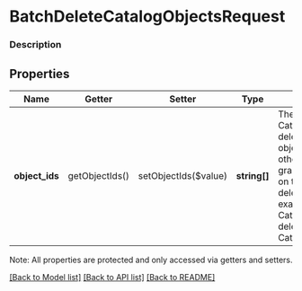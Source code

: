 # BatchDeleteCatalogObjectsRequest

### Description



## Properties
Name | Getter | Setter | Type | Description | Notes
------------ | ------------- | ------------- | ------------- | ------------- | -------------
**object_ids** | getObjectIds() | setObjectIds($value) | **string[]** | The IDs of the CatalogObjects to be deleted. When an object is deleted, other objects in the graph that depend on that object will be deleted as well (for example, deleting a CatalogItem will delete its CatalogItemVariation. | [optional] 

Note: All properties are protected and only accessed via getters and setters.

[[Back to Model list]](../../README.md#documentation-for-models) [[Back to API list]](../../README.md#documentation-for-api-endpoints) [[Back to README]](../../README.md)

